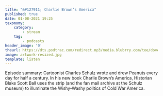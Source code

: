 ```yaml
---
title: "&#127911; Charlie Brown’s America"
published: true
date: 01-08-2021 19:25
taxonomy:
    category:
        - stream
    tag:
        - podcasts
header_image: '0'
theurl: https://dts.podtrac.com/redirect.mp3/media.blubrry.com/toe/dovetail.prxu.org/_/30/8352c0d7-5ea1-44fc-b7b2-767a92519a5b/toe_charliebrownsamerica.mp3
image: artwork-resized.jpg
template: listen
--- 
```

Episode summary: Cartoonist Charles Schulz wrote and drew Peanuts every day for half a century. In his new book Charlie Brown’s America, Historian Blake Scott Ball uses the strip (and the fan mail archive at the Schulz museum) to illuminate the Wishy-Washy politics of Cold War America.
